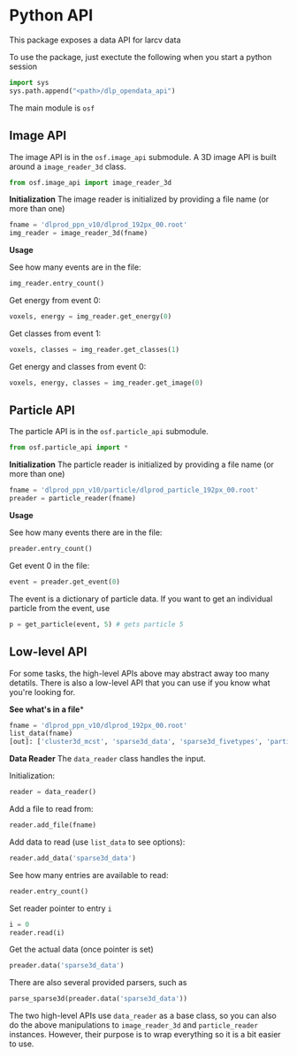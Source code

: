 # Python API

This package exposes a data API for larcv data

To use the package, just exectute the following when you start a python session
```python
import sys
sys.path.append("<path>/dlp_opendata_api")
```
The main module is `osf`

## Image API

The image API is in the `osf.image_api` submodule.  A 3D image API is built around a `image_reader_3d` class.
```python
from osf.image_api import image_reader_3d
```

**Initialization** The image reader is initialized by providing a file name (or more than one)
```python
fname = 'dlprod_ppn_v10/dlprod_192px_00.root'
img_reader = image_reader_3d(fname)
```

**Usage**

See how many events are in the file:
```python
img_reader.entry_count()
```

Get energy from event 0:
```python
voxels, energy = img_reader.get_energy(0)
```

Get classes from event 1:
```python
voxels, classes = img_reader.get_classes(1)
```

Get energy and classes from event 0:
```python
voxels, energy, classes = img_reader.get_image(0)
```


## Particle API

The particle API is in the `osf.particle_api` submodule.  
```python
from osf.particle_api import *
```

**Initialization** The particle reader is initialized by providing a file name (or more than one)
```python
fname = 'dlprod_ppn_v10/particle/dlprod_particle_192px_00.root'
preader = particle_reader(fname)
```

**Usage**

See how many events there are in the file:
```python
preader.entry_count()
```

Get event 0 in the file:
```python
event = preader.get_event(0)
```

The event is a dictionary of particle data.  If you want to get an individual particle from the event, use
```python
p = get_particle(event, 5) # gets particle 5
```

## Low-level API

For some tasks, the high-level APIs above may abstract away too many detatils.  There is also a low-level API that you can use if you know what you're looking for.

**See what's in a file*** 
```python
fname = 'dlprod_ppn_v10/dlprod_192px_00.root'
list_data(fname)
[out]: ['cluster3d_mcst', 'sparse3d_data', 'sparse3d_fivetypes', 'particle_mcst']
```

**Data Reader**
The `data_reader` class handles the input.

Initialization:
```python
reader = data_reader()
```
Add a file to read from:
```python
reader.add_file(fname)
```
Add data to read (use `list_data` to see options):
```python
reader.add_data('sparse3d_data')
```
See how many entries are available to read:
```python
reader.entry_count()
```
Set reader pointer to entry `i`
```python
i = 0
reader.read(i)
```
Get the actual data (once pointer is set)
```python
preader.data('sparse3d_data')
```
There are also several provided parsers, such as
```python
parse_sparse3d(preader.data('sparse3d_data'))
```

The two high-level APIs use `data_reader` as a base class, so you can also do the above manipulations to `image_reader_3d` and `particle_reader` instances.  However, their purpose is to wrap everything so it is a bit easier to use.

